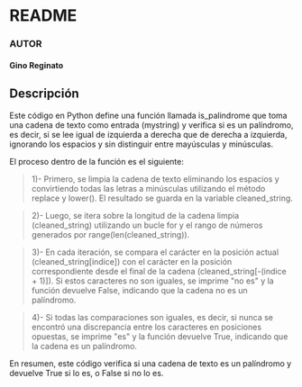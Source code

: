 # README 

### AUTOR

#### Gino Reginato

## Descripción 

Este código en Python define una función llamada is_palindrome que toma una cadena de texto como entrada (mystring) y verifica si es un palíndromo, es decir, si se lee igual de izquierda a derecha que de derecha a izquierda, ignorando los espacios y sin distinguir entre mayúsculas y minúsculas.

El proceso dentro de la función es el siguiente:

>1)- Primero, se limpia la cadena de texto eliminando los espacios y convirtiendo todas las letras a minúsculas utilizando el método replace y lower(). El resultado se guarda en la variable cleaned_string.

> 2)- Luego, se itera sobre la longitud de la cadena limpia (cleaned_string) utilizando un bucle for y el rango de números generados por range(len(cleaned_string)).

> 3)- En cada iteración, se compara el carácter en la posición actual (cleaned_string[indice]) con el carácter en la posición correspondiente desde el final de la cadena (cleaned_string[-(indice + 1)]). Si estos caracteres no son iguales, se imprime "no es" y la función devuelve False, indicando que la cadena no es un palíndromo.

> 4)- Si todas las comparaciones son iguales, es decir, si nunca se encontró una discrepancia entre los caracteres en posiciones opuestas, se imprime "es" y la función devuelve True, indicando que la cadena es un palíndromo.

En resumen, este código verifica si una cadena de texto es un palíndromo y devuelve True si lo es, o False si no lo es.